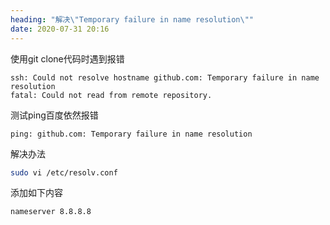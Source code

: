 ```yaml
---
heading: "解决\"Temporary failure in name resolution\""
date: 2020-07-31 20:16
---
```

使用git clone代码时遇到报错

```
ssh: Could not resolve hostname github.com: Temporary failure in name resolution        
fatal: Could not read from remote repository.
```

测试ping百度依然报错

```
ping: github.com: Temporary failure in name resolution
```

解决办法

```sh
sudo vi /etc/resolv.conf
```

添加如下内容

```
nameserver 8.8.8.8
```